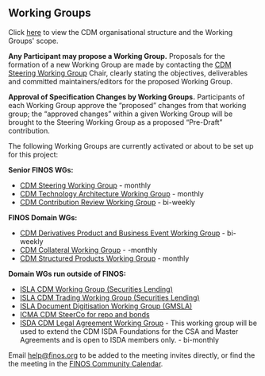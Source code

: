 ## Working Groups

Click [here](cdm-org-structure.md) to view the CDM organisational structure and the Working Groups' scope.

**Any Participant may propose a Working Group.** Proposals for the formation of a new Working Group are made by contacting the [CDM Steering Working Group](CDM-Steering-WG.md) Chair, clearly stating the objectives, deliverables and committed maintainers/editors for the proposed Working Group.

**Approval of Specification Changes by Working Groups.** Participants of each Working Group approve the “proposed” changes from that working group; the “approved changes” within a given Working Group will be brought to the Steering Working Group as a proposed “Pre-Draft” contribution. 

The following Working Groups are currently activated or about to be set up for this project:

**Senior FINOS WGs:**
* [CDM Steering Working Group](CDM-Steering-WG.md) - monthly
* [CDM Technology Architecture Working Group](CDM-Technology-Architecture-WG.md) - monthly
* [CDM Contribution Review Working Group](CDM-Contribution-Review-WG.md) - bi-weekly

**FINOS Domain WGs:**
* [CDM Derivatives Product and Business Event Working Group](CDM-Derivatives-Product-and-Business-Event-WG.md) - bi-weekly
* [CDM Collateral Working Group](CDM-Collateral-WG.md) - -monthly
* [CDM Structured Products Working Group](CDM-Structured-Products-WG.md) - monthly

**Domain WGs run outside of FINOS:**
* [ISLA CDM Working Group (Securities Lending)](https://www.islaemea.org/working-groups/)
* [ISLA CDM Trading Working Group (Securities Lending)](https://www.islaemea.org/working-groups/)
* [ISLA Document Digitisation Working Group (GMSLA)](https://www.islaemea.org/working-groups/)
* [ICMA CDM SteerCo for repo and bonds](https://www.icmagroup.org/market-practice-and-regulatory-policy/repo-and-collateral-markets/fintech/common-domain-model-cdm/)
* [ISDA CDM Legal Agreement Working Group](https://www.isda.org/committees?ccode=CDMLA) - This working group will be used to extend the CDM ISDA Foundations for the CSA and Master Agreements and is open to ISDA members only. - bi-monthly 


Email help@finos.org to be added to the meeting invites directly, or find the the meeting in the [FINOS Community Calendar](https://calendar.google.com/calendar/embed?src=finos.org_fac8mo1rfc6ehscg0d80fi8jig%40group.calendar.google.com). 
